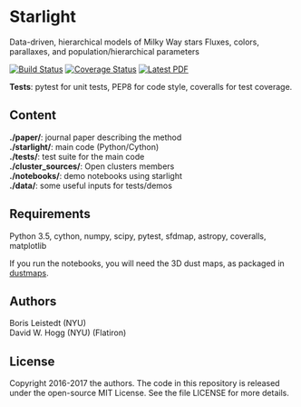 # Starlight
Data-driven, hierarchical models of Milky Way stars
Fluxes, colors, parallaxes, and population/hierarchical parameters

[![Build Status](https://travis-ci.org/ixkael/Starlight.svg?branch=master)](https://travis-ci.org/ixkael/Starlight)
[![Coverage Status](https://coveralls.io/repos/github/ixkael/Starlight/badge.svg?branch=master)](https://coveralls.io/github/ixkael/Starlight?branch=master)
[![Latest PDF](https://img.shields.io/badge/PDF-latest-orange.svg)](https://github.com/ixkael/Starlight/blob/master/paper/shrinkingparallaxes.pdf)


**Tests**: pytest for unit tests, PEP8 for code style, coveralls for test coverage.

## Content

**./paper/**: journal paper describing the method </br>
**./starlight/**: main code (Python/Cython) </br>
**./tests/**: test suite for the main code </br>
**./cluster_sources/**: Open clusters members </br>
**./notebooks/**: demo notebooks using starlight </br>
**./data/**: some useful inputs for tests/demos </br>

## Requirements

Python 3.5, cython, numpy, scipy, pytest, sfdmap, astropy, coveralls, matplotlib </br>

If you run the notebooks, you will need the 3D dust maps, as packaged in [dustmaps](http://dustmaps.readthedocs.io/en/latest/index.html).

## Authors

Boris Leistedt (NYU) </br>
David W. Hogg (NYU) (Flatiron)

## License

Copyright 2016-2017 the authors. The code in this repository is released under the open-source MIT License. See the file LICENSE for more details.
